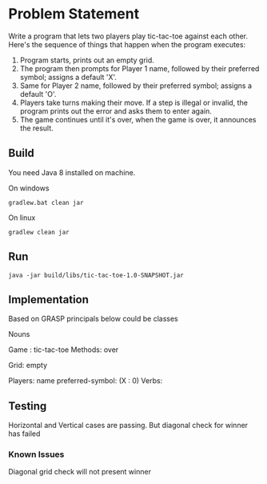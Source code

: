 # Problem Statement

Write a program that lets two players play tic-tac-toe against each other. Here's the sequence of things that happen when the program executes:
1. Program starts, prints out an empty grid.
1. The program then prompts for Player 1 name, followed by their preferred symbol; assigns a default 'X'.
1. Same for Player 2 name, followed by their preferred symbol; assigns a default 'O'.
1. Players take turns making their move. If a step is illegal or invalid, the program prints out the error and asks them to enter again.
1. The game continues until it's over, when the game is over, it announces the result.

## Build

You need Java 8 installed on machine.

On windows
 
    gradlew.bat clean jar
On linux
 
    gradlew clean jar

## Run

    java -jar build/libs/tic-tac-toe-1.0-SNAPSHOT.jar 

## Implementation
Based on GRASP principals below could be classes

Nouns

Game : tic-tac-toe
Methods:
      over

Grid:
   empty

Players:
    name
    preferred-symbol: (X : 0)
Verbs:

## Testing

Horizontal and Vertical cases are passing. But diagonal check for winner has failed 

### Known Issues
Diagonal grid check will not present winner
